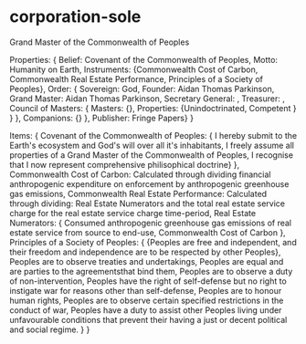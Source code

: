 # corporation-sole
Grand Master of the Commonwealth of Peoples

Properties:
  {
  Belief: Covenant of the Commonwealth of Peoples,
  Motto: Humanity on Earth,
  Instruments: 
    {Commonwealth Cost of Carbon,
    Commonwealth Real Estate Performance,
    Principles of a Society of Peoples},
  Order: 
    {
    Sovereign: God,
    Founder: Aidan Thomas Parkinson,
    Grand Master: Aidan Thomas Parkinson,
    Secretary General: ,
    Treasurer: ,
    Council of Masters: {
      Masters: {},
      Properties: 
        {Unindoctrinated,
        Competent
        }
      }
    },
    Companions: {}
  },
  Publisher: Fringe Papers}
}

Items: {
  Covenant of the Commonwealth of Peoples: {
    I hereby submit to the Earth's ecosystem and God's will over all it's inhabitants,
    I freely assume all properties of a Grand Master of the Commonwealth of Peoples,
    I recognise that I now represent comprehensive philisophical doctrine}
  },
  Commonwealth Cost of Carbon: Calculated through dividing financial anthropogenic expenditure on enforcement by anthropogenic greenhouse gas emissions,
  Commonwealth Real Estate Performance: Calculated through dividing: Real Estate Numerators and the total real estate service charge for the real estate service charge time-period,
  Real Estate Numerators: {
    Consumed anthropogenic greenhouse gas emissions of real estate service from source to end-use,
    Commonwealth Cost of Carbon
  },
  Principles of a Society of Peoples: {
    {Peoples are free and independent, and their freedom and independence are to be respected by other Peoples},
    Peoples are to observe treaties and undertakings,
    Peoples are equal and are parties to the agreementsthat bind them,
    Peoples are to observe a duty of non-intervention,
    Peoples have the right of self-defense but no right to instigate war for reasons other than self-defense,
    Peoples are to honour human rights,
    Peoples are to observe certain specified restrictions in the conduct of war,
    Peoples have a duty to assist other Peoples living under unfavourable conditions that prevent their having a just or decent political and social regime.
  }
}
